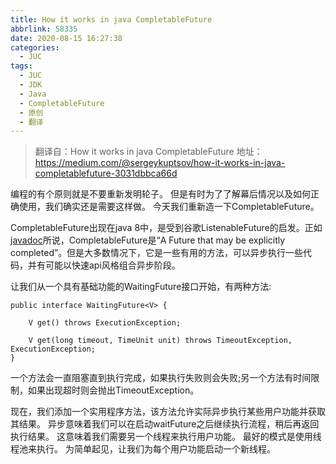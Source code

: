```yaml
---
title: How it works in java CompletableFuture
abbrlink: 58335
date: 2020-08-15 16:27:38
categories:
  - JUC
tags:
  - JUC
  - JDK
  - Java
  - CompletableFuture
  - 原创
  - 翻译
---
```


> 翻译自：How it works in java CompletableFuture
> 地址：https://medium.com/@sergeykuptsov/how-it-works-in-java-completablefuture-3031dbbca66d

<!-- more -->

编程的有个原则就是不要重新发明轮子。 但是有时为了了解幕后情况以及如何正确使用，我们确实还是需要这样做。 今天我们重新造一下CompletableFuture。

CompletableFuture出现在java 8中，是受到谷歌ListenableFuture的启发。正如[javadoc](https://docs.oracle.com/en/java/javase/11/docs/api/java.base/java/util/concurrent/CompletableFuture.html)所说，CompletableFuture是“A Future that may be explicitly completed”。但是大多数情况下，它是一些有用的方法，可以异步执行一些代码，并有可能以快速api风格组合异步阶段。

让我们从一个具有基础功能的WaitingFuture接口开始，有两种方法:

```
public interface WaitingFuture<V> {

    V get() throws ExecutionException;

    V get(long timeout, TimeUnit unit) throws TimeoutException, ExecutionException;
}
```

一个方法会一直阻塞直到执行完成，如果执行失败则会失败;另一个方法有时间限制，如果出现超时则会抛出TimeoutException。

现在，我们添加一个实用程序方法，该方法允许实际异步执行某些用户功能并获取其结果。 异步意味着我们可以在启动waitFuture之后继续执行流程，稍后再返回执行结果。 这意味着我们需要另一个线程来执行用户功能。 最好的模式是使用线程池来执行。 为简单起见，让我们为每个用户功能启动一个新线程。